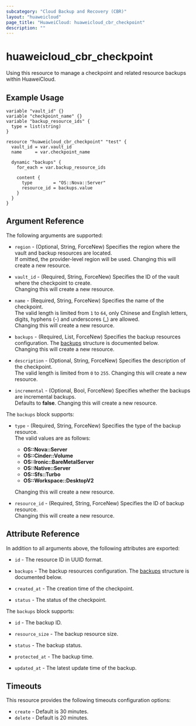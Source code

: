 ```yaml
---
subcategory: "Cloud Backup and Recovery (CBR)"
layout: "huaweicloud"
page_title: "HuaweiCloud: huaweicloud_cbr_checkpoint"
description: ""
---
```


# huaweicloud_cbr_checkpoint

Using this resource to manage a checkpoint and related resource backups within HuaweiCloud.

## Example Usage

```hcl
variable "vault_id" {}
variable "checkpoint_name" {}
variable "backup_resource_ids" {
  type = list(string)
}

resource "huaweicloud_cbr_checkpoint" "test" {
  vault_id = var.vault_id
  name     = var.checkpoint_name

  dynamic "backups" {
    for_each = var.backup_resource_ids

    content {
      type        = "OS::Nova::Server"
      resource_id = backups.value
    }
  }
}
```

## Argument Reference

The following arguments are supported:

* `region` - (Optional, String, ForceNew) Specifies the region where the vault and backup resources are located.  
  If omitted, the provider-level region will be used. Changing this will create a new resource.

* `vault_id` - (Required, String, ForceNew) Specifies the ID of the vault where the checkpoint to create.  
  Changing this will create a new resource.

* `name` - (Required, String, ForceNew) Specifies the name of the checkpoint.  
  The valid length is limited from `1` to `64`, only Chinese and English letters, digits, hyphens (-) and
  underscores (_) are allowed.  
  Changing this will create a new resource.

* `backups` - (Required, List, ForceNew) Specifies the backup resources configuration.
  The [backups](#cbr_checkpoint_backups_args) structure is documented below.  
  Changing this will create a new resource.

* `description` - (Optional, String, ForceNew) Specifies the description of the checkpoint.  
  The valid length is limited from `0` to `255`.
  Changing this will create a new resource.

* `incremental` - (Optional, Bool, ForceNew) Specifies whether the backups are incremental backups.  
  Defaults to **false**. Changing this will create a new resource.

<a name="cbr_checkpoint_backups_args"></a>
The `backups` block supports:

* `type` - (Required, String, ForceNew) Specifies the type of the backup resource.  
  The valid values are as follows:
  + **OS::Nova::Server**
  + **OS::Cinder::Volume**
  + **OS::Ironic::BareMetalServer**
  + **OS::Native::Server**
  + **OS::Sfs::Turbo**
  + **OS::Workspace::DesktopV2**

  Changing this will create a new resource.

* `resource_id` - (Required, String, ForceNew) Specifies the ID of backup resource.  
  Changing this will create a new resource.

## Attribute Reference

In addition to all arguments above, the following attributes are exported:

* `id` - The resource ID in UUID format.

* `backups` - The backup resources configuration.
  The [backups](#cbr_checkpoint_backup_attr) structure is documented below.  

* `created_at` - The creation time of the checkpoint.

* `status` - The status of the checkpoint.

<a name="cbr_checkpoint_backup_attr"></a>
The `backups` block supports:

* `id` - The backup ID.

* `resource_size` - The backup resource size.

* `status` - The backup status.

* `protected_at` - The backup time.

* `updated_at` - The latest update time of the backup.

## Timeouts

This resource provides the following timeouts configuration options:

* `create` - Default is 30 minutes.
* `delete` - Default is 20 minutes.
